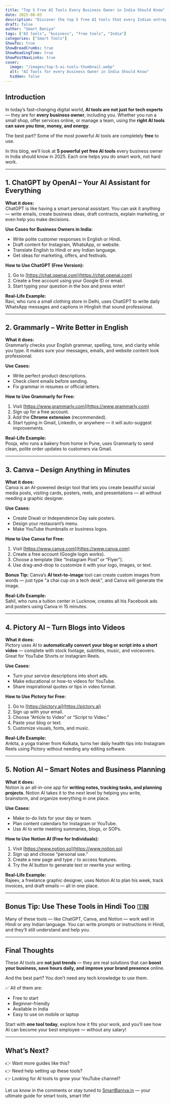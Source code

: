 ```yaml
---
title: "Top 5 Free AI Tools Every Business Owner in India Should Know"
date: 2025-08-03
description: "Discover the top 5 free AI tools that every Indian entrepreneur should use to save time, grow their business, and stay ahead in 2025."
draft: false
author: "Smart Baniya"
tags: ["AI tools", "business", "free tools", "India"]
categories: ["Smart Tools"]
ShowToc: true
ShowBreadCrumbs: true
ShowReadingTime: true
ShowPostNavLinks: true
cover:
  image: "/images/top-5-ai-tools-thumbnail.webp"
  alt: "AI Tools for every business Owner in India Should Know"
  hidden: false
---
```


## Introduction

In today’s fast-changing digital world, **AI tools are not just for tech experts** — they are for **every business owner**, including you. Whether you run a small shop, offer services online, or manage a team, using the **right AI tools can save you time, money, and energy**.

The best part? Some of the most powerful AI tools are completely **free** to use.

In this blog, we’ll look at **5 powerful yet free AI tools** every business owner in India should know in 2025. Each one helps you do smart work, not hard work.

---

## 1. **ChatGPT by OpenAI** – Your AI Assistant for Everything

**What it does:**  
ChatGPT is like having a smart personal assistant. You can ask it anything — write emails, create business ideas, draft contracts, explain marketing, or even help you make decisions.

**Use Cases for Business Owners in India:**
- Write polite customer responses in English or Hindi.
- Draft content for Instagram, WhatsApp, or website.
- Translate English to Hindi or any Indian language.
- Get ideas for marketing, offers, and festivals.

**How to Use ChatGPT (Free Version):**
1. Go to [https://chat.openai.com](https://chat.openai.com)
2. Create a free account using your Google ID or email.
3. Start typing your question in the box and press enter!

**Real-Life Example:**  
Ravi, who runs a small clothing store in Delhi, uses ChatGPT to write daily WhatsApp messages and captions in Hinglish that sound professional.

---

## 2. **Grammarly** – Write Better in English

**What it does:**  
Grammarly checks your English grammar, spelling, tone, and clarity while you type. It makes sure your messages, emails, and website content look professional.

**Use Cases:**
- Write perfect product descriptions.
- Check client emails before sending.
- Fix grammar in resumes or official letters.

**How to Use Grammarly for Free:**
1. Visit [https://www.grammarly.com](https://www.grammarly.com)
2. Sign up for a free account.
3. Add the **Chrome extension** (recommended).
4. Start typing in Gmail, LinkedIn, or anywhere — it will auto-suggest improvements.

**Real-Life Example:**  
Pooja, who runs a bakery from home in Pune, uses Grammarly to send clean, polite order updates to customers via Gmail.

---

## 3. **Canva** – Design Anything in Minutes

**What it does:**  
Canva is an AI-powered design tool that lets you create beautiful social media posts, visiting cards, posters, reels, and presentations — all without needing a graphic designer.

**Use Cases:**
- Create Diwali or Independence Day sale posters.
- Design your restaurant’s menu.
- Make YouTube thumbnails or business logos.

**How to Use Canva for Free:**
1. Visit [https://www.canva.com](https://www.canva.com)
2. Create a free account (Google login works).
3. Choose a template (like “Instagram Post” or “Flyer”).
4. Use drag-and-drop to customize it with your logo, images, or text.

**Bonus Tip:** Canva’s **AI text-to-image** tool can create custom images from words — just type "a chai cup on a tech desk", and Canva will generate the image.

**Real-Life Example:**  
Sahil, who runs a tuition center in Lucknow, creates all his Facebook ads and posters using Canva in 15 minutes.

---

## 4. **Pictory AI** – Turn Blogs into Videos

**What it does:**  
Pictory uses AI to **automatically convert your blog or script into a short video** — complete with stock footage, subtitles, music, and voiceovers. Great for YouTube Shorts or Instagram Reels.

**Use Cases:**
- Turn your service descriptions into short ads.
- Make educational or how-to videos for YouTube.
- Share inspirational quotes or tips in video format.

**How to Use Pictory for Free:**
1. Go to [https://pictory.ai](https://pictory.ai)
2. Sign up with your email.
3. Choose “Article to Video” or “Script to Video.”
4. Paste your blog or text.
5. Customize visuals, fonts, and music.

**Real-Life Example:**  
Ankita, a yoga trainer from Kolkata, turns her daily health tips into Instagram Reels using Pictory without needing any editing software.

---

## 5. **Notion AI** – Smart Notes and Business Planning

**What it does:**  
Notion is an all-in-one app for **writing notes, tracking tasks, and planning projects**. Notion AI takes it to the next level by helping you write, brainstorm, and organize everything in one place.

**Use Cases:**
- Make to-do lists for your day or team.
- Plan content calendars for Instagram or YouTube.
- Use AI to write meeting summaries, blogs, or SOPs.

**How to Use Notion AI (Free for Individuals):**
1. Visit [https://www.notion.so](https://www.notion.so)
2. Sign up and choose “personal use.”
3. Create a new page and type `/` to access features.
4. Try the AI button to generate text or rewrite your writing.

**Real-Life Example:**  
Rajeev, a freelance graphic designer, uses Notion AI to plan his week, track invoices, and draft emails — all in one place.

---

## Bonus Tip: Use These Tools in Hindi Too 🇮🇳

Many of these tools — like ChatGPT, Canva, and Notion — work well in Hindi or any Indian language. You can write prompts or instructions in Hindi, and they’ll still understand and help you.

---

## Final Thoughts

These AI tools are **not just trends** — they are real solutions that can **boost your business, save hours daily, and improve your brand presence** online.

And the best part? You don’t need any tech knowledge to use them.

✅ All of them are:
- Free to start  
- Beginner-friendly  
- Available in India  
- Easy to use on mobile or laptop  

Start with **one tool today**, explore how it fits your work, and you’ll see how AI can become your best employee — without any salary!

---

## What’s Next?

👉 Want more guides like this?  
👉 Need help setting up these tools?  
👉 Looking for AI tools to grow your YouTube channel?

Let us know in the comments or stay tuned to [SmartBaniya.in](https://smartbaniya.in) — your ultimate guide for smart tools, smart life!

